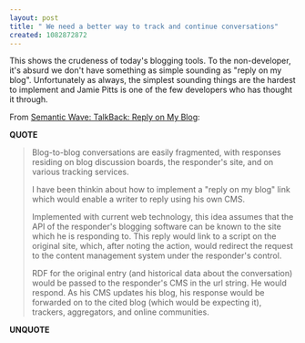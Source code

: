 ```yaml
---
layout: post
title: " We need a better way to track and continue conversations"
created: 1082872872
---
```

This shows the crudeness of today's blogging tools.  To the non-developer, it's absurd  we don't have something as simple sounding as "reply on my blog". Unfortunately as always, the simplest sounding things are the hardest to implement and Jamie Pitts is one of the few developers who has thought it through.

From <a href="http://www.semanticwave.com/blog/archives/000120.jsp">Semantic Wave: TalkBack: Reply on My Blog</a>:
<p><strong>QUOTE</strong></p><blockquote>Blog-to-blog conversations are easily fragmented, with responses residing on blog discussion boards, the responder's site, and on various tracking services.

I have been thinkin about how to implement a "reply on my blog" link which would enable a writer to reply using his own CMS.

Implemented with current web technology, this idea assumes that the API of the responder's blogging software can be known to the site which he is responding to. This reply would link to a script on the original site, which, after noting the action, would redirect the request to the content management system under the responder's control.

RDF for the original entry (and historical data about the conversation) would be passed to the responder's CMS in the url string. He would respond. As his CMS updates his blog, his response would be forwarded on to the cited blog (which would be expecting it), trackers, aggregators, and online communities.</blockquote><p><strong>UNQUOTE</strong></p>

